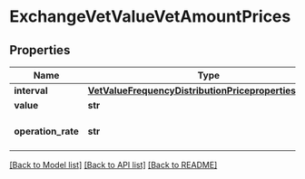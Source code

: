 # ExchangeVetValueVetAmountPrices

## Properties
Name | Type | Description | Notes
------------ | ------------- | ------------- | -------------
**interval** | [**VetValueFrequencyDistributionPricepropertiesinterval**](VetValueFrequencyDistributionPricepropertiesinterval.md) |  | 
**value** | **str** | Mediana. | 
**operation_rate** | **str** | Percentual de operação. | 

[[Back to Model list]](../README.md#documentation-for-models) [[Back to API list]](../README.md#documentation-for-api-endpoints) [[Back to README]](../README.md)

